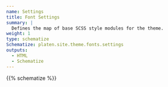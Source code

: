 ```yaml
---
name: Settings
title: Font Settings
summary: |
  Defines the map of base SCSS style modules for the theme.
weight: 1
type: schematize
Schematize: platen.site.theme.fonts.settings
outputs:
  - HTML
  - Schematize
---
```


{{% schematize %}}
